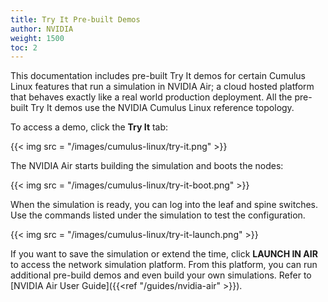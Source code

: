 ```yaml
---
title: Try It Pre-built Demos
author: NVIDIA
weight: 1500
toc: 2
---
```

This documentation includes pre-built Try It demos for certain Cumulus Linux features that run a simulation in NVIDIA Air; a cloud hosted platform that behaves exactly like a real world production deployment. All the pre-built Try It demos use the NVIDIA Cumulus Linux reference topology.

To access a demo, click the **Try It** tab:

{{< img src = "/images/cumulus-linux/try-it.png" >}}

The NVIDIA Air starts building the simulation and boots the nodes:

{{< img src = "/images/cumulus-linux/try-it-boot.png" >}}

When the simulation is ready, you can log into the leaf and spine switches. Use the commands listed under the simulation to test the configuration.

{{< img src = "/images/cumulus-linux/try-it-launch.png" >}}

If you want to save the simulation or extend the time, click **LAUNCH IN AIR** to access the network simulation platform. From this platform, you can run additional pre-build demos and even build your own simulations. Refer to [NVIDIA Air User Guide]({{<ref "/guides/nvidia-air" >}}).
